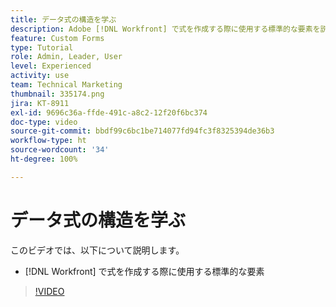 ```yaml
---
title: データ式の構造を学ぶ
description: Adobe [!DNL Workfront] で式を作成する際に使用する標準的な要素を説明します。
feature: Custom Forms
type: Tutorial
role: Admin, Leader, User
level: Experienced
activity: use
team: Technical Marketing
thumbnail: 335174.png
jira: KT-8911
exl-id: 9696c36a-ffde-491c-a8c2-12f20f6bc374
doc-type: video
source-git-commit: bbdf99c6bc1be714077fd94fc3f8325394de36b3
workflow-type: ht
source-wordcount: '34'
ht-degree: 100%

---
```


# データ式の構造を学ぶ

このビデオでは、以下について説明します。

* [!DNL Workfront] で式を作成する際に使用する標準的な要素

>[!VIDEO](https://video.tv.adobe.com/v/3416227/?quality=12&learn=on&enablevpops=1&captions=jpn)
